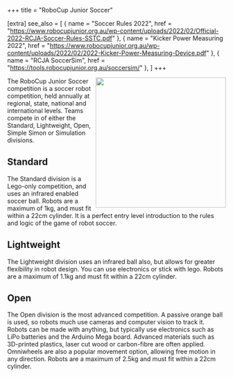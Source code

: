 +++
title = "RoboCup Junior Soccer"

[extra]
see_also = [
  { name = "Soccer Rules 2022", href = "https://www.robocupjunior.org.au/wp-content/uploads/2022/02/Official-2022-RCJA-Soccer-Rules-SSTC.pdf" },
  { name = "Kicker Power Measuring 2022", href = "https://www.robocupjunior.org.au/wp-content/uploads/2022/02/2022-Kicker-Power-Measuring-Device.pdf" },
  { name = "RCJA SoccerSim", href = "https://tools.robocupjunior.org.au/soccersim/" },
]
+++

<img width="300" src="/img/fast-game.gif" style="float:right"/>

The RoboCup Junior Soccer competition is a soccer robot competition, held annually at regional, state, national and international levels. Teams compete in of either the Standard, Lightweight, Open, Simple Simon or Simulation divisions.

## Standard

The Standard division is a Lego-only competition, and uses an infrared enabled soccer ball. Robots are a maximum of 1kg, and must fit within a 22cm cylinder. It is a perfect entry level introduction to the rules and logic of the game of robot soccer.

## Lightweight

The Lightweight division uses an infrared ball also, but allows for greater flexibility in robot design. You can use electronics or stick with lego. Robots are a maximum of 1.1kg and must fit within a 22cm cylinder.

## Open

The Open division is the most advanced competition. A passive orange ball is used, so robots much use cameras and computer vision to track it. Robots can be made with anything, but typically use electronics such as LiPo batteries and the Arduino Mega board. Advanced materials such as 3D-printed plastics, laser cut wood or carbon-fibre are often applied. Omniwheels are also a popular movement option, allowing free motion in any direction. Robots are a maximum of 2.5kg and must fit within a 22cm cylinder.
